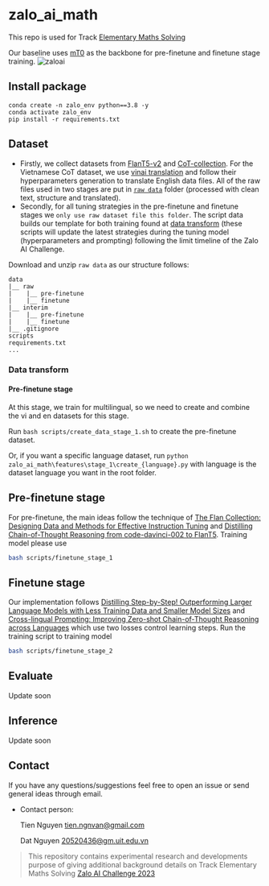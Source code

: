 # zalo_ai_math

This repo is used for Track [Elementary Maths Solving](https://challenge.zalo.ai/portal/elementary-maths-solving)

Our baseline uses [mT0](https://huggingface.co/bigscience/mt0-large) as the backbone for pre-finetune and finetune stage training.
![zaloai](https://github.com/tien-ngnvan/zalo_ai_math/assets/98959709/e5a1c14c-0b86-4f62-9697-700a83a94f01)

## Install package

```
conda create -n zalo_env python==3.8 -y
conda activate zalo_env
pip install -r requirements.txt
```

## Dataset

- Firstly, we collect datasets from [FlanT5-v2](https://github.com/google-research/FLAN/tree/main/flan/v2/cot_data) and [CoT-collection](https://huggingface.co/datasets/kaist-ai/CoT-Collection). For the Vietnamese CoT dataset, we use [vinai translation](https://github.com/VinAIResearch/VinAI_Translate) and follow their hyperparameters generation to translate English data files. All of the raw files used in two stages are put in [`raw data`](https://drive.google.com/drive/folders/1Qj2rqcUtPOSIGi4r4zPp4HOOXHEhTRyn?usp=sharing) folder (processed with clean text, structure and translated).
- Secondly, for all tuning strategies in the pre-finetune and finetune stages we `only use raw dataset file this folder`. The script data builds our template for both training found at [data transform](#data-transform) (these scripts will update the latest strategies during the tuning model (hyperparameters and prompting) following the limit timeline of the Zalo AI Challenge.

Download and unzip `raw data` as our structure follows:

```
data
|__ raw
|    |__ pre-finetune
|    |__ finetune
|__ interim
|    |__ pre-finetune
|    |__ finetune
|__ .gitignore
scripts
requirements.txt
...
```

### Data transform

#### Pre-finetune stage

At this stage, we train for multilingual, so we need to create and combine the vi and en datasets for this stage.

Run `bash scripts/create_data_stage_1.sh` to create the pre-finetune dataset.

Or, if you want a specific language dataset, run `python zalo_ai_math\features\stage_1\create_{language}.py` with language is the dataset language you want in the root folder.

## Pre-finetune stage

For pre-finetune, the main ideas follow the technique of [The Flan Collection: Designing Data and Methods for Effective Instruction Tuning](https://arxiv.org/pdf/2301.13688.pdf) and [Distilling Chain-of-Thought Reasoning from code-davinci-002 to FlanT5](https://arxiv.org/pdf/2301.12726.pdf). Training model please use

```bash
bash scripts/finetune_stage_1
```

## Finetune stage

Our implementation follows [Distilling Step-by-Step! Outperforming Larger Language Models with Less Training Data and Smaller Model Sizes](https://arxiv.org/abs/2305.02301) and [Cross-lingual Prompting: Improving Zero-shot Chain-of-Thought Reasoning across Languages](https://arxiv.org/pdf/2310.14799.pdf) which use two losses control learning steps. Run the training script to training model

```bash
bash scripts/finetune_stage_2
```

## Evaluate

Update soon

## Inference

Update soon

## Contact

If you have any questions/suggestions feel free to open an issue or send general ideas through email.

- Contact person:

  Tien Nguyen tien.ngnvan@gmail.com

  Dat Nguyen 20520436@gm.uit.edu.vn

> This repository contains experimental research and developments purpose of giving additional background details on Track Elementary Maths Solving [Zalo AI Challenge 2023](https://challenge.zalo.ai/)
